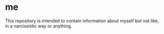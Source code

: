 me
==

This repository is intended to contain information about myself but not like, in a narcissistic way or anything.
